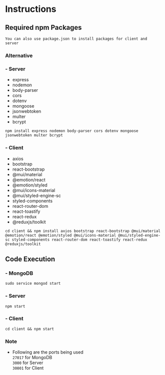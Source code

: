 # Instructions

## Required npm Packages

`You can also use package.json to install packages for client and server`

### Alternative

### - Server

- express
- nodemon
- body-parser
- cors
- dotenv
- mongoose
- jsonwebtoken
- multer
- bcrypt

`npm install express nodemon body-parser cors dotenv mongoose jsonwebtoken multer bcrypt`

### - Client

- axios
- bootstrap
- react-bootstrap
- @mui/material
- @emotion/react
- @emotion/styled
- @mui/icons-material
- @mui/styled-engine-sc
- styled-components
- react-router-dom
- react-toastify
- react-redux
- @reduxjs/toolkit

`cd client && npm install axios bootstrap react-bootstrap @mui/material @emotion/react @emotion/styled @mui/icons-material @mui/styled-engine-sc styled-components react-router-dom react-toastify react-redux @reduxjs/toolkit`

## Code Execution

### - MongoDB

`sudo service mongod start`

### - Server

`npm start`

### - Client

`cd client && npm start`

### Note

- Following are the ports being used\
  `27017` for MongoDB\
  `3000` for Server\
  `30001` for Client
